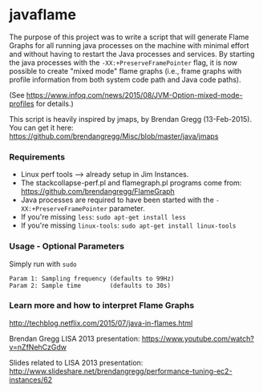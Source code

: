 # javaflame
The purpose of this project was to write a script that will generate Flame Graphs for all running java processes on the machine with minimal effort and without having to restart the Java processes and services.  By starting the java processes with the `-XX:+PreserveFramePointer` flag, it is now possible to create "mixed mode" flame graphs (i.e., frame graphs with profile information from both system code path and Java code paths).

(See https://www.infoq.com/news/2015/08/JVM-Option-mixed-mode-profiles for details.)


This script is heavily inspired by jmaps, by Brendan Gregg (13-Feb-2015).  You can get it here:
https://github.com/brendangregg/Misc/blob/master/java/jmaps

### Requirements
* Linux perf tools --> already setup in Jim Instances.
* The stackcollapse-perf.pl and flamegraph.pl programs come from:
   https://github.com/brendangregg/FlameGraph
* Java processes are required to have been started with the `-XX:+PreserveFramePointer` parameter.
* If you're missing `less`: `sudo apt-get install less`
* If you're missing `linux-tools`: `sudo apt-get install linux-tools`

### Usage - Optional Parameters
Simply run with `sudo`

    Param 1: Sampling frequency (defaults to 99Hz)
    Param 2: Sample time        (defaults to 30s)

### Learn more and how to interpret Flame Graphs
   http://techblog.netflix.com/2015/07/java-in-flames.html
   
   Brendan Gregg LISA 2013 presentation:
   https://www.youtube.com/watch?v=nZfNehCzGdw
   
   Slides related to LISA 2013 presentation:
   http://www.slideshare.net/brendangregg/performance-tuning-ec2-instances/62
   
